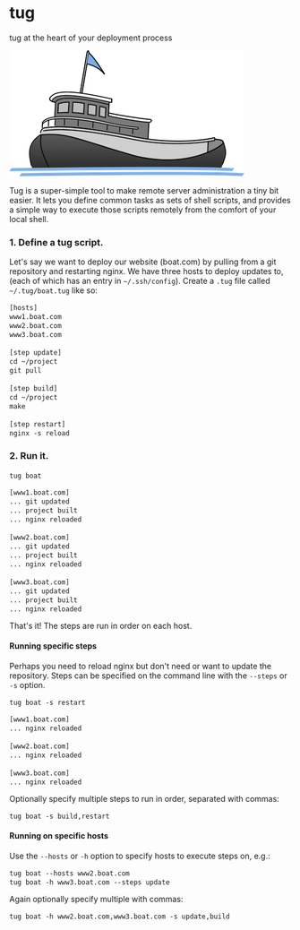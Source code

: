 tug
===

tug at the heart of your deployment process

![tugboat](/tugboat.png)

Tug is a super-simple tool to make remote server administration a tiny bit easier. It lets you define common tasks as sets of shell scripts, and provides a simple way to execute those scripts remotely from the comfort of your local shell.

### 1. Define a tug script.

Let's say we want to deploy our website (boat.com) by pulling from a git repository and restarting nginx. We have three hosts to deploy updates to, (each of which has an entry in `~/.ssh/config`). Create a `.tug` file called `~/.tug/boat.tug` like so:

```
[hosts]
www1.boat.com
www2.boat.com
www3.boat.com

[step update]
cd ~/project
git pull

[step build]
cd ~/project
make

[step restart]
nginx -s reload
```

### 2. Run it.

```
tug boat
```

```
[www1.boat.com]
... git updated
... project built
... nginx reloaded

[www2.boat.com]
... git updated
... project built
... nginx reloaded

[www3.boat.com]
... git updated
... project built
... nginx reloaded
```

That's it! The steps are run in order on each host.

#### Running specific steps

Perhaps you need to reload nginx but don't need or want to update the repository. Steps can be specified on the command line with the `--steps` or `-s` option.

```
tug boat -s restart
```

```
[www1.boat.com]
... nginx reloaded

[www2.boat.com]
... nginx reloaded

[www3.boat.com]
... nginx reloaded
```

Optionally specify multiple steps to run in order, separated with commas:

```
tug boat -s build,restart
```

#### Running on specific hosts

Use the `--hosts` or `-h` option to specify hosts to execute steps on, e.g.:

```
tug boat --hosts www2.boat.com
tug boat -h www3.boat.com --steps update
```

Again optionally specify multiple with commas:

```
tug boat -h www2.boat.com,www3.boat.com -s update,build
```